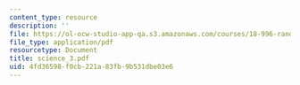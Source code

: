```yaml
---
content_type: resource
description: ''
file: https://ol-ocw-studio-app-qa.s3.amazonaws.com/courses/18-996-random-matrix-theory-and-its-applications-spring-2004/4fd36598f0cb221a83fb9b531dbe03e6_science_3.pdf
file_type: application/pdf
resourcetype: Document
title: science_3.pdf
uid: 4fd36598-f0cb-221a-83fb-9b531dbe03e6
---
```

